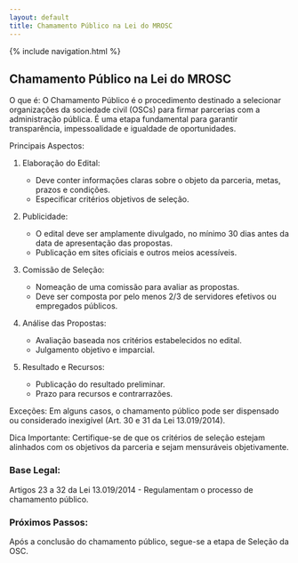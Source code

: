 ```yaml
---
layout: default
title: Chamamento Público na Lei do MROSC
---
```


{% include navigation.html %}

<script>
document.documentElement.lang = 'pt-BR';
</script>

## Chamamento Público na Lei do MROSC

O que é:
O Chamamento Público é o procedimento destinado a selecionar organizações da sociedade civil (OSCs) para firmar parcerias com a administração pública. É uma etapa fundamental para garantir transparência, impessoalidade e igualdade de oportunidades.

Principais Aspectos:

1. Elaboração do Edital:
   - Deve conter informações claras sobre o objeto da parceria, metas, prazos e condições.
   - Especificar critérios objetivos de seleção.

2. Publicidade:
   - O edital deve ser amplamente divulgado, no mínimo 30 dias antes da data de apresentação das propostas.
   - Publicação em sites oficiais e outros meios acessíveis.

3. Comissão de Seleção:
   - Nomeação de uma comissão para avaliar as propostas.
   - Deve ser composta por pelo menos 2/3 de servidores efetivos ou empregados públicos.

4. Análise das Propostas:
   - Avaliação baseada nos critérios estabelecidos no edital.
   - Julgamento objetivo e imparcial.

5. Resultado e Recursos:
   - Publicação do resultado preliminar.
   - Prazo para recursos e contrarrazões.

Exceções:
Em alguns casos, o chamamento público pode ser dispensado ou considerado inexigível (Art. 30 e 31 da Lei 13.019/2014).

Dica Importante:
Certifique-se de que os critérios de seleção estejam alinhados com os objetivos da parceria e sejam mensuráveis objetivamente.

### Base Legal:
Artigos 23 a 32 da Lei 13.019/2014 - Regulamentam o processo de chamamento público.

### Próximos Passos:
Após a conclusão do chamamento público, segue-se a etapa de Seleção da OSC.
